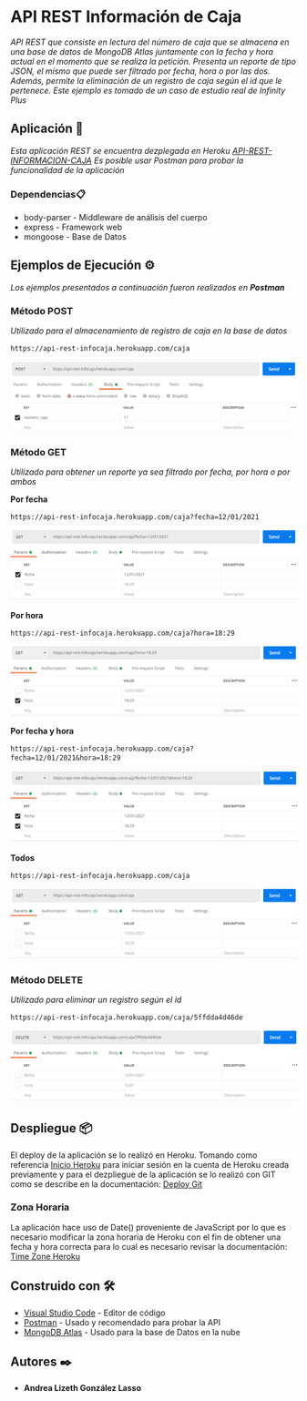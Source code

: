 # API REST Información de Caja

_API REST que consiste en lectura del número de caja que se almacena en una base de datos de MongoDB Atlas juntamente con la fecha y hora actual en el momento que se realiza la petición. Presenta un reporte de tipo JSON, el mismo que puede ser filtrado por fecha, hora o por las dos. Además, permite la eliminación de un registro de caja según el id que le pertenece. Este ejemplo es tomado de un caso de estudio real de Infinity Plus_

## Aplicación 🚀

_Esta aplicación REST se encuentra dezplegada en Heroku [API-REST-INFORMACION-CAJA](https://api-rest-infocaja.herokuapp.com/) Es posible usar Postman para probar la funcionalidad de la aplicación_

### Dependencias📋

* body-parser - Middleware de análisis del cuerpo
* express - Framework web
* mongoose - Base de Datos


## Ejemplos de Ejecución ⚙️

_Los ejemplos presentados a continuación fueron realizados en **Postman**_

### Método POST

_Utilizado para el almacenamiento de registro de caja en la base de datos_

```
https://api-rest-infocaja.herokuapp.com/caja
```
![ScreenshotPOST](assets/meth_post.PNG)

### Método GET

_Utilizado para obtener un reporte ya sea filtrado por fecha, por hora o por ambos_

**Por fecha**
```
https://api-rest-infocaja.herokuapp.com/caja?fecha=12/01/2021
```

![ScreenshotGETFecha](assets/meth_getfecha.PNG)

**Por hora**
```
https://api-rest-infocaja.herokuapp.com/caja?hora=18:29
```

![ScreenshotGETHora](assets/meth_gethora.PNG)


**Por fecha y hora**
```
https://api-rest-infocaja.herokuapp.com/caja?fecha=12/01/2021&hora=18:29
```

![ScreenshotGETHora](assets/meth_getfechahora.PNG)


**Todos**
```
https://api-rest-infocaja.herokuapp.com/caja
```

![ScreenshotGet](assets/meth_get.PNG)

### Método DELETE

_Utilizado para eliminar un registro según el id_

```
https://api-rest-infocaja.herokuapp.com/caja/5ffdda4d46de
```
![ScreenshotDelete](assets/meth_delete.PNG)



## Despliegue 📦

El deploy de la aplicación se lo realizó en Heroku.
Tomando como referencia [Inicio Heroku](https://devcenter.heroku.com/articles/heroku-cli#getting-started) para iniciar sesión en la cuenta de Heroku creada previamente y para el dezpliegue de la aplicación se lo realizó con GIT como se describe en la documentación: [Deploy Git](https://devcenter.heroku.com/articles/heroku-cli#getting-started)

### **Zona Horaria**
La aplicación hace uso de Date() proveniente de JavaScript por lo que es necesario modificar la zona horaria de Heroku con el fin de obtener una fecha y hora correcta para lo cual es necesario revisar la documentación: [Time Zone Heroku](https://dev.to/paulasantamaria/change-the-timezone-on-a-heroku-app-2b4) 


## Construido con 🛠️

* [Visual Studio Code](https://code.visualstudio.com/) - Editor de código
* [Postman](https://www.postman.com/) - Usado y recomendado para probar la API
* [MongoDB Atlas](https://www.mongodb.com/cloud/atlas) - Usado para la base de Datos en la nube

## Autores ✒️

* **Andrea Lizeth González Lasso** 

